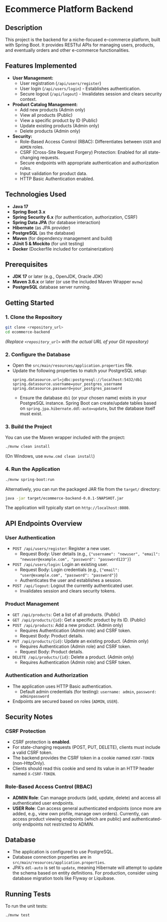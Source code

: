 # Ecommerce Platform Backend

## Description
This project is the backend for a niche-focused e-commerce platform, built with Spring Boot. It provides RESTful APIs for managing users, products, and eventually orders and other e-commerce functionalities.

## Features Implemented
*   **User Management:**
    *   User registration (`/api/users/register`)
    *   User login (`/api/users/login`) - Establishes authentication.
    *   Secure logout (`/api/logout`) - Invalidates session and clears security context.
*   **Product Catalog Management:**
    *   Add new products (Admin only)
    *   View all products (Public)
    *   View a specific product by ID (Public)
    *   Update existing products (Admin only)
    *   Delete products (Admin only)
*   **Security:**
    *   Role-Based Access Control (RBAC): Differentiates between `USER` and `ADMIN` roles.
    *   CSRF (Cross-Site Request Forgery) Protection: Enabled for all state-changing requests.
    *   Secure endpoints with appropriate authentication and authorization rules.
    *   Input validation for product data.
    *   HTTP Basic Authentication enabled.

## Technologies Used
*   **Java 17**
*   **Spring Boot 3.x**
*   **Spring Security 6.x** (for authentication, authorization, CSRF)
*   **Spring Data JPA** (for database interaction)
*   **Hibernate** (as JPA provider)
*   **PostgreSQL** (as the database)
*   **Maven** (for dependency management and build)
*   **JUnit 5 & Mockito** (for unit testing)
*   **Docker** (Dockerfile included for containerization)

## Prerequisites
*   **JDK 17** or later (e.g., OpenJDK, Oracle JDK)
*   **Maven 3.6.x** or later (or use the included Maven Wrapper `mvnw`)
*   **PostgreSQL** database server running.

## Getting Started

### 1. Clone the Repository
```bash
git clone <repository_url>
cd ecommerce-backend 
```
*(Replace `<repository_url>` with the actual URL of your Git repository)*

### 2. Configure the Database
*   Open the `src/main/resources/application.properties` file.
*   Update the following properties to match your PostgreSQL setup:
    ```properties
    spring.datasource.url=jdbc:postgresql://localhost:5432/db1
    spring.datasource.username=your_postgres_username
    spring.datasource.password=your_postgres_password
    ```
    *   Ensure the database `db1` (or your chosen name) exists in your PostgreSQL instance. Spring Boot can create/update tables based on `spring.jpa.hibernate.ddl-auto=update`, but the database itself must exist.

### 3. Build the Project
You can use the Maven wrapper included with the project:
```bash
./mvnw clean install
```
(On Windows, use `mvnw.cmd clean install`)

### 4. Run the Application
```bash
./mvnw spring-boot:run
```
Alternatively, you can run the packaged JAR file from the `target/` directory:
```bash
java -jar target/ecommerce-backend-0.0.1-SNAPSHOT.jar
```
The application will typically start on `http://localhost:8080`.

## API Endpoints Overview

### User Authentication
*   `POST /api/users/register`: Register a new user.
    *   Request Body: User details (e.g., `{"username": "newuser", "email": "newuser@example.com", "password": "password123"}`)
*   `POST /api/users/login`: Login an existing user.
    *   Request Body: Login credentials (e.g., `{"email": "user@example.com", "password": "password"}`)
    *   Authenticates the user and establishes a session.
*   `POST /api/logout`: Logout the currently authenticated user.
    *   Invalidates session and clears security tokens.

### Product Management
*   `GET /api/products`: Get a list of all products. (Public)
*   `GET /api/products/{id}`: Get a specific product by its ID. (Public)
*   `POST /api/products`: Add a new product. (Admin only)
    *   Requires Authentication (Admin role) and CSRF token.
    *   Request Body: Product details.
*   `PUT /api/products/{id}`: Update an existing product. (Admin only)
    *   Requires Authentication (Admin role) and CSRF token.
    *   Request Body: Product details.
*   `DELETE /api/products/{id}`: Delete a product. (Admin only)
    *   Requires Authentication (Admin role) and CSRF token.

### Authentication and Authorization
*   The application uses HTTP Basic authentication.
    *   Default admin credentials (for testing): `username: admin`, `password: adminpassword`
*   Endpoints are secured based on roles (`ADMIN`, `USER`).

## Security Notes

### CSRF Protection
*   CSRF protection is **enabled**.
*   For state-changing requests (POST, PUT, DELETE), clients must include a valid CSRF token.
*   The backend provides the CSRF token in a cookie named `XSRF-TOKEN` (non-HttpOnly).
*   Clients should read this cookie and send its value in an HTTP header named `X-CSRF-TOKEN`.

### Role-Based Access Control (RBAC)
*   **ADMIN Role**: Can manage products (add, update, delete) and access all authenticated user endpoints.
*   **USER Role**: Can access general authenticated endpoints (once more are added, e.g., view own profile, manage own orders). Currently, can access product viewing endpoints (which are public) and authenticated-only endpoints not restricted to ADMIN.

## Database
*   The application is configured to use PostgreSQL.
*   Database connection properties are in `src/main/resources/application.properties`.
*   JPA's `ddl-auto` is set to `update`, meaning Hibernate will attempt to update the schema based on entity definitions. For production, consider using database migration tools like Flyway or Liquibase.

## Running Tests
To run the unit tests:
```bash
./mvnw test
```
